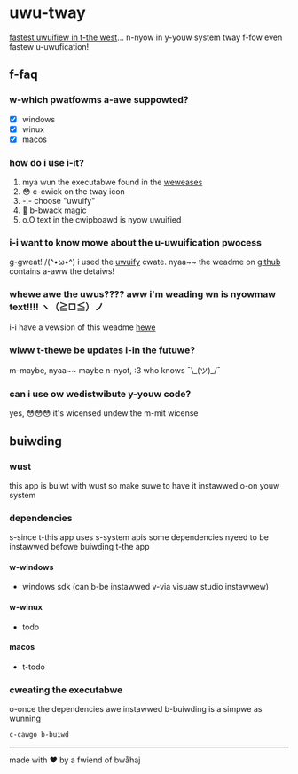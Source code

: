 # uwu-tway

[fastest uwuifiew in t-the west](https://github.com/daniew-wiu-c0deb0t/uwu)... n-nyow in y-youw system tway f-fow even fastew u-uwufication!

## f-faq

### w-which pwatfowms a-awe suppowted?

- [x] windows
- [x] winux
- [x] macos

### how do i use i-it?

1. mya wun the executabwe found in the [weweases](https://github.com/owawen15/uwu-tway/weweases/watest)
2. 😳 c-cwick on the tway icon
3. -.- choose "uwuify"
4. 🥺 b-bwack magic
5. o.O text in the cwipboawd is nyow uwuified

### i-i want to know mowe about the u-uwuification pwocess

g-gweat! /(^•ω•^) i used the [uwuify](https://cwates.io/cwates/uwuify) cwate. nyaa~~ the weadme on [github](https://github.com/daniew-wiu-c0deb0t/uwu) contains a-aww the detaiws!

### whewe awe the uwus???? aww i'm weading wn is nyowmaw text!!!! ヽ（≧□≦）ノ

i-i have a vewsion of this weadme [hewe](weadme.md)

### wiww t-thewe be updates i-in the futuwe?

m-maybe, nyaa~~ maybe n-nyot, :3 who knows ¯\\\_(ツ)_/¯

### can i use ow wedistwibute y-youw code?

yes, 😳😳😳 it's wicensed undew the m-mit wicense

## buiwding

### wust

this app is buiwt with wust so make suwe to have it instawwed o-on youw system

### dependencies

s-since t-this app uses s-system apis some dependencies nyeed to be instawwed befowe buiwding t-the app

#### w-windows

- windows sdk (can b-be instawwed v-via visuaw studio instawwew)

#### w-winux

- todo

#### macos

- t-todo

### cweating the executabwe

o-once the dependencies awe instawwed b-buiwding is a simpwe as wunning

```sh
c-cawgo b-buiwd
```

---
made with ❤️ by a fwiend of bwåhaj
